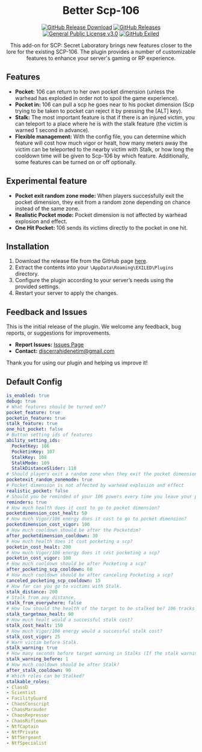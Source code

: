 <h1 align="center">Better Scp-106</h1>
<div align="center">
<a href="https://github.com/MS-crew/BetterScp106/releases"><img src="https://img.shields.io/github/downloads/MS-crew/BetterScp106/total?style=for-the-badge&logo=githubactions&label=Downloads" href="https://github.com/MS-crew/BetterScp106/releases" alt="GitHub Release Download"></a>
<a href="https://github.com/MS-crew/BetterScp106/releases"><img src="https://img.shields.io/badge/Build-2.5.0-brightgreen?style=for-the-badge&logo=gitbook" href="https://github.com/MS-crew/BetterScp106/releases" alt="GitHub Releases"></a>
<a href="https://github.com/MS-crew/BetterScp106/blob/master/LICENSE"><img src="https://img.shields.io/badge/Licence-GNU_3.0-blue?style=for-the-badge&logo=gitbook" href="https://github.com/MS-crew/BetterScp106/blob/master/LICENSE" alt="General Public License v3.0"></a>
<a href="https://github.com/ExMod-Team/EXILED"><img src="https://img.shields.io/badge/Exiled-8.14.1-red?style=for-the-badge&logo=gitbook" href="https://github.com/ExMod-Team/EXILED" alt="GitHub Exiled"></a>


This add-on for SCP: Secret Laboratory brings new features closer to the lore for the existing SCP-106. The plugin provides a number of customizable features to enhance your server's gaming or RP experience.
</div>

## Features

- **Pocket:** 106 can return to her own pocket dimension (unless the warhead has exploded in order not to spoil the game experience).
- **Pocket in:** 106 can pull a scp he goes near to his pocket dimension (Scp trying to be taken to pocket can reject it by pressing the [ALT] key).
- **Stalk:** The most important feature is that if there is an injured victim, you can teleport to a place where he is with the stalk feature (the victim is warned 1 second in advance).
- **Flexible management:** With the config file, you can determine which feature will cost how much vigor or healt, how many meters away the victim can be teleported to the nearby victim with Stalk, or how long the cooldown time will be given to Scp-106 by which feature. Additionally, some features can be turned on or off optionally.

## Experimental feature

- **Pocket exit random zone mode:** When players successfully exit the pocket dimension, they exit from a random zone depending on chance instead of the same zone.
- **Realistic Pocket mode:** Pocket dimension is not affected by warhead explosion and effect.
- **One Hit Pocket:** 106 sends its victims directly to the pocket in one hit.

## Installation

1. Download the release file from the GitHub page [here](https://github.com/MS-crew/BetterScp106/releases).
2. Extract the contents into your `\AppData\Roaming\EXILED\Plugins` directory.
3. Configure the plugin according to your server’s needs using the provided settings.
4. Restart your server to apply the changes.

## Feedback and Issues

This is the initial release of the plugin. We welcome any feedback, bug reports, or suggestions for improvements.

- **Report Issues:** [Issues Page](https://github.com/MS-crew/BetterScp106/issues)
- **Contact:** [discerrahidenetim@gmail.com](mailto:discerrahidenetim@gmail.com)

Thank you for using our plugin and helping us improve it!
## Default Config
```yml
is_enabled: true
debug: true
# What features should be turned on??
pocket_feature: true
pocketin_feature: true
stalk_feature: true
one_hit_pocket: false
# Button setting ids of features
ability_setting_ids:
  PocketKey: 106
  PocketinKey: 107
  StalkKey: 108
  StalkMode: 109
  StalkDistanceSlider: 110
# Should players exit a random zone when they exit the pocket dimension?
pocketexit_random_zonemode: true
# Pocket dimension is not affected by warhead explosion and effect
realistic_pocket: false
# Should you be reminded of your 106 powers every time you leave your pocket?
reminders: true
# How much health does it cost to go to pocket dimension?
pocketdimension_cost_healt: 50
# How much Vigor/106 energy does it cost to go to pocket dimension?
pocketdimension_cost_vigor: 100
# How much cooldown should be after the Pocketdim?
after_pocketdimension_cooldown: 30
# How much health does it cost pocketing a scp?
pocketin_cost_healt: 200
# How much Vigor/106 energy does it cost pocketing a scp?
pocketin_cost_vigor: 100
# How much cooldown should be after Pocketing a scp?
after_pocketing_scp_cooldown: 60
# How much cooldown should be after canceling Pocketing a scp?
canceled_pocketing_scp_cooldown: 15
# How far can you go to victims with Stalk.
stalk_distance: 200
# Stalk from any distance.
stalk_from_everywhere: false
# How low should the health of the target to be stalked be? 106 tracks moribund targets, so the target to be stalked will be the one with the lowest health and the one you set. (if you want him to be able to stalk everyone, you can just write 101)
stalk_targetmax_healt: 90
# How much healt would a successful stalk cost?
stalk_cost_healt: 150
# How much Vigor/106 energy would a successful stalk cost?
stalk_cost_vigor: 25
# Warn victim before Stalk.
stalk_warning: true
# How many seconds before target warning in Stalks (If the stalk warning is on)
stalk_warning_before: 1
# How much cooldown should be after Stalk?
after_stalk_cooldown: 90
# Which roles can be Stalked?
stalkable_roles:
- ClassD
- Scientist
- FacilityGuard
- ChaosConscript
- ChaosMarauder
- ChaosRepressor
- ChaosRifleman
- NtfCaptain
- NtfPrivate
- NtfSergeant
- NtfSpecialist

```
